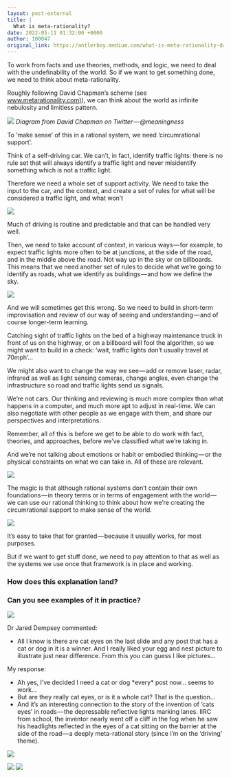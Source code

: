 ```yaml
---
layout: post-external
title: |
  What is meta-rationality?
date: 2022-05-11 01:32:00 +0000
author: 100047
original_link: https://antlerboy.medium.com/what-is-meta-rationality-dade04b9386a?source=rss-97852f5a56ae------2
---
```


To work from facts and use theories, methods, and logic, we need to deal with the undefinability of the world. So if we want to get something done, we need to think about meta-rationality.

Roughly following David Chapman’s scheme (see [www.metarationality.com)](http://www.metarationality.com)), we can think about the world as infinite nebulosity and limitless pattern.

![](https://cdn-images-1.medium.com/max/1024/1*Bxb_hvVnqUfGDxlTHGTMvA.png)
_Diagram from David Chapman on Twitter — @meaningness_

To ‘make sense’ of this in a rational system, we need ‘circumrational support’.

Think of a self-driving car. We can’t, in fact, identify traffic lights: there is no rule set that will always identify a traffic light and never misidentify something which is not a traffic light.

Therefore we need a whole set of support activity. We need to take the input to the car, and the context, and create a set of rules for what will be considered a traffic light, and what won’t

![](https://cdn-images-1.medium.com/max/1024/1*tj0UD8m9sFpdUUkgKaDgMQ.png)

Much of driving is routine and predictable and that can be handled very well.

Then, we need to take account of context, in various ways — for example, to expect traffic lights more often to be at junctions, at the side of the road, and in the middle above the road. Not way up in the sky or on billboards. This means that we need another set of rules to decide what we’re going to identify as roads, what we identify as buildings — and how we define the sky.

![](https://cdn-images-1.medium.com/max/874/1*9_PARNiHOLpdwEIqdbs6CA.png)

And we will sometimes get this wrong. So we need to build in short-term improvisation and review of our way of seeing and understanding — and of course longer-term learning.

Catching sight of traffic lights on the bed of a highway maintenance truck in front of us on the highway, or on a billboard will fool the algorithm, so we might want to build in a check: ‘wait, traffic lights don’t usually travel at 70mph’…

We might also want to change the way we see — add or remove laser, radar, infrared as well as light sensing cameras, change angles, even change the infrastructure so road and traffic lights send us signals.

We’re not cars. Our thinking and reviewing is much more complex than what happens in a computer, and much more apt to adjust in real-time. We can also negotiate with other people as we engage with them, and share our perspectives and interpretations.

Remember, all of this is before we get to be able to do work with fact, theories, and approaches, before we’ve classified what we’re taking in.

And we’re not talking about emotions or habit or embodied thinking — or the physical constraints on what we can take in. All of these are relevant.

![](https://cdn-images-1.medium.com/max/1024/1*6oQa3ITy1G_IW4bb7Ms6Yw.png)

The magic is that although rational systems don’t contain their own foundations — in theory terms or in terms of engagement with the world — we can use our rational thinking to think about how we’re creating the circumrational support to make sense of the world.

![](https://cdn-images-1.medium.com/max/1024/1*mY8BxpVlsJZ1Bkzyo9hVCg.png)

It’s easy to take that for granted — because it usually works, for most purposes.

But if we want to get stuff done, we need to pay attention to that as well as the systems we use once that framework is in place and working.

### How does this explanation land?

### Can you see examples of it in practice?

![](https://cdn-images-1.medium.com/max/1024/1*faxvNJzZrpuwrkXJJW94ww.png)

Dr Jared Dempsey commented:

- All I know is there are cat eyes on the last slide and any post that has a cat or dog in it is a winner. And I really liked your egg and nest picture to illustrate just near difference. From this you can guess I like pictures…

My response:

- Ah yes, I’ve decided I need a cat or dog \*every\* post now… seems to work…
- But are they really cat eyes, or is it a whole cat? That is the question…
- And it’s an interesting connection to the story of the invention of ‘cats eyes’ in roads — the depressable reflective lights marking lanes. IIRC from school, the inventor nearly went off a cliff in the fog when he saw his headlights reflected in the eyes of a cat sitting on the barrier at the side of the road — a deeply meta-rational story (since I’m on the ‘driving’ theme).

![](https://cdn-images-1.medium.com/max/900/0*ha-CmWQ_ZLDPq2v3.jpg)

![](https://cdn-images-1.medium.com/max/1024/0*7c4UkuguIxVnn7du.JPG)
 ![](https://medium.com/_/stat?event=post.clientViewed&referrerSource=full_rss&postId=dade04b9386a)
